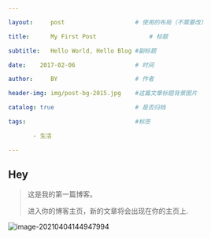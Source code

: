 ```yaml
---

layout:     post   				    # 使用的布局（不需要改） 

title:      My First Post 				# 标题  

subtitle:   Hello World, Hello Blog #副标题 

date:    2017-02-06 				# 时间 

author:     BY 						# 作者 

header-img: img/post-bg-2015.jpg 	#这篇文章标题背景图片 

catalog: true 						# 是否归档 

tags:								#标签    

​		- 生活 

---
```


## Hey 

> 这是我的第一篇博客。 
>
> 进入你的博客主页，新的文章将会出现在你的主页上.

![image-20210404144947994](https://github.com/crissu/crissu.github.io/tree/master/_posts/2021-04-03-Hello-2021.assets/image-20210404144947994.png)

